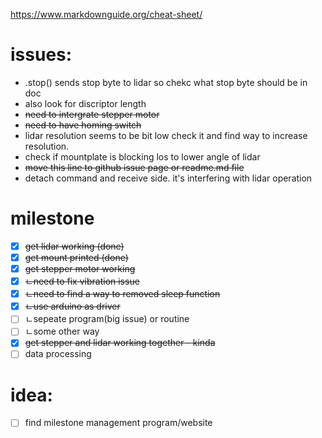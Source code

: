 https://www.markdownguide.org/cheat-sheet/
# issues:
* .stop() sends stop byte to lidar so chekc what stop byte should be in doc
* also look for discriptor length
* ~~need to intergrate stepper motor~~
* ~~need to have homing switch~~
* lidar resolution seems to be bit low check it and find way to increase resolution.
* check if mountplate is blocking los to lower angle of lidar
* ~~move this line to github issue page or readme.md file~~
* detach command and receive side. it's interfering with lidar operation

# milestone
- [x] ~~get lidar working (done)~~
- [x] ~~get mount printed (done)~~
- [x] ~~get stepper motor working~~
- [x] ~~ㄴneed to fix vibration issue~~
- [x] ~~ㄴneed to find a way to removed sleep function~~
- [x] ~~ㄴuse arduino as driver~~
- [ ]  ㄴsepeate program(big issue) or routine
- [ ]  ㄴsome other way
- [x] ~~get stepper and lidar working together - kinda~~
- [ ] data processing

# idea:
- [ ] find milestone management program/website
